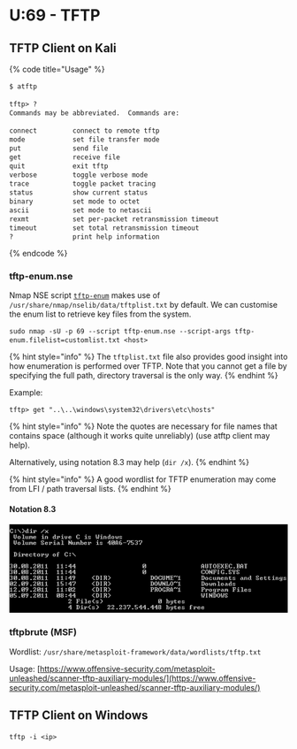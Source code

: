 # U:69 - TFTP

## TFTP Client on Kali

{% code title="Usage" %}
```text
$ atftp

tftp> ?
Commands may be abbreviated.  Commands are:

connect         connect to remote tftp
mode            set file transfer mode
put             send file
get             receive file
quit            exit tftp
verbose         toggle verbose mode
trace           toggle packet tracing
status          show current status
binary          set mode to octet
ascii           set mode to netascii
rexmt           set per-packet retransmission timeout
timeout         set total retransmission timeout
?               print help information
```
{% endcode %}

### tftp-enum.nse

Nmap NSE script [`tftp-enum`](https://nmap.org/nsedoc/scripts/tftp-enum.html) makes use of `/usr/share/nmap/nselib/data/tftplist.txt` by default. We can customise the enum list to retrieve key files from the system.

```text
sudo nmap -sU -p 69 --script tftp-enum.nse --script-args tftp-enum.filelist=customlist.txt <host>
```

{% hint style="info" %}
The `tftplist.txt` file also provides good insight into how enumeration is performed over TFTP. Note that you cannot get a file by specifying the full path, directory traversal is the only way.
{% endhint %}

Example:

```text
tftp> get "..\..\windows\system32\drivers\etc\hosts"
```

{% hint style="info" %}
Note the quotes are necessary for file names that contains space \(although it works quite unreliably\) \(use atftp client may help\).

Alternatively, using notation 8.3 may help \(`dir /x`\).
{% endhint %}

{% hint style="info" %}
A good wordlist for TFTP enumeration may come from LFI / path traversal lists.
{% endhint %}

#### Notation 8.3

![Windows XP](../.gitbook/assets/image.png)



### tftpbrute \(MSF\)

Wordlist: `/usr/share/metasploit-framework/data/wordlists/tftp.txt`

Usage: [https://www.offensive-security.com/metasploit-unleashed/scanner-tftp-auxiliary-modules/](https://www.offensive-security.com/metasploit-unleashed/scanner-tftp-auxiliary-modules/)

## TFTP Client on Windows

```text
tftp -i <ip>
```




